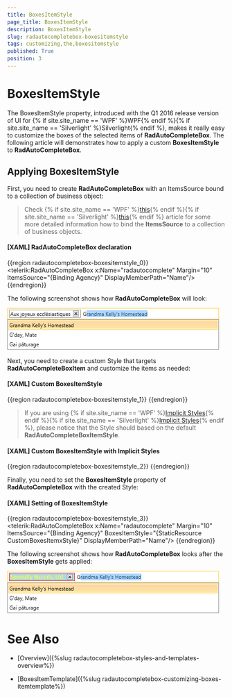 ```yaml
---
title: BoxesItemStyle
page_title: BoxesItemStyle
description: BoxesItemStyle
slug: radautocompletebox-boxesitemstyle
tags: customizing,the,boxesitemstyle
published: True
position: 3
---
```


# BoxesItemStyle

The BoxesItemStyle property, introduced with the Q1 2016 release version of UI for {% if site.site_name == 'WPF' %}WPF{% endif %}{% if site.site_name == 'Silverlight' %}Silverlight{% endif %}, makes it really easy to customize the boxes of the selected items of __RadAutoCompleteBox__. The following article will demonstrates how to apply a custom __BoxesItemStyle__ to __RadAutoCompleteBox__.

## Applying BoxesItemStyle

First, you need to create __RadAutoCompleteBox__ with an ItemsSource bound to a collection of business object:

>Check {% if site.site_name == 'WPF' %}[this](http://docs.telerik.com/devtools/wpf/controls/radautocompletebox/populating-with-data/binding-to-object.html){% endif %}{% if site.site_name == 'Silverlight' %}[this](http://docs.telerik.com/devtools/silverlight/controls/radautocompletebox/populating-with-data/binding-to-object.html){% endif %} article for some more detailed information how to bind the __ItemsSource__ to a collection of business objects.

#### __[XAML] RadAutoCompleteBox declaration__

{{region radautocompletebox-boxesitemstyle_0}}
	<telerik:RadAutoCompleteBox x:Name="radautocomplete" Margin="10" ItemsSource="{Binding Agency}" DisplayMemberPath="Name"/>
{{endregion}}

The following screenshot shows how __RadAutoCompleteBox__ will look:

![radautocompletebox-boxesitemstyle-1](images/radautocompletebox-boxesitemstyle-1.png)

Next, you need to create a custom Style that targets __RadAutoCompleteBoxItem__ and customize the items as needed:

#### __[XAML] Custom BoxesItemStyle__

{{region radautocompletebox-boxesitemstyle_1}}
	<Style TargetType="telerik:RadAutoCompleteBoxItem" x:Key="CustomBoxesItemxStyle">
		<Setter Property="Foreground" Value="Yellow" />
		<Setter Property="Background" Value="LightBlue" />
		<Setter Property="FontFamily" Value="Calibri" />
		<Setter Property="FontSize" Value="14" />
		<Setter Property="BorderThickness" Value="1" />
		<Setter Property="BorderBrush" Value="Red" />
	</Style>
{{endregion}}

>If you are using {% if site.site_name == 'WPF' %}[Implicit Styles](http://docs.telerik.com/devtools/wpf/styling-and-appearance/styling-apperance-implicit-styles-overview){% endif %}{% if site.site_name == 'Silverlight' %}[Implicit Styles](http://docs.telerik.com/devtools/silverlight/styling-and-appearance/styling-apperance-implicit-styles-overview){% endif %}, please notice that the Style should based on the default __RadAutoCompleteBoxItemStyle__.

#### __[XAML] Custom BoxesItemStyle with Implicit Styles__

{{region radautocompletebox-boxesitemstyle_2}}
	<Style TargetType="telerik:RadAutoCompleteBoxItem" x:Key="CustomBoxesItemxStyle" BasedOn="{StaticResource RadAutoCompleteBoxItemStyle}">
		<Setter Property="Foreground" Value="Yellow" />
		<Setter Property="Background" Value="LightBlue" />
		<Setter Property="FontFamily" Value="Calibri" />
		<Setter Property="FontSize" Value="14" />
		<Setter Property="BorderThickness" Value="1" />
		<Setter Property="BorderBrush" Value="Red" />
	</Style>
{{endregion}}

Finally, you need to set the __BoxesItemStyle__ property of __RadAutoCompleteBox__ with the created Style:

#### __[XAML] Setting of BoxesItemStyle__

{{region radautocompletebox-boxesitemstyle_3}}
	 <telerik:RadAutoCompleteBox x:Name="radautocomplete" Margin="10"
                                    ItemsSource="{Binding Agency}" 
                                    BoxesItemStyle="{StaticResource CustomBoxesItemxStyle}"
                                    DisplayMemberPath="Name"/>
{{endregion}}

The following screenshot shows how __RadAutoCompleteBox__ looks after the __BoxesItemStyle__ gets applied:

![radautocompletebox-radautocompletebox-boxesitemstyle-2](images/radautocompletebox-boxesitemstyle-2.png)

# See Also

 * [Overview]({%slug radautocompletebox-styles-and-templates-overview%})
 
 * [BoxesItemTemplate]({%slug radautocompletebox-customizing-boxes-itemtemplate%})
